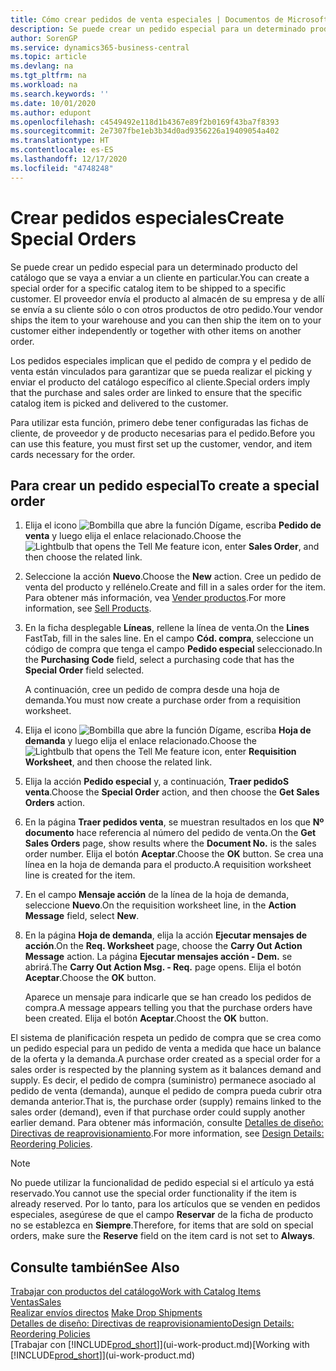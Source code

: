```yaml
---
title: Cómo crear pedidos de venta especiales | Documentos de Microsoft
description: Se puede crear un pedido especial para un determinado producto del catálogo que se vaya a enviar a un cliente en particular. El proveedor envía el producto al almacén de su empresa y de allí se envía a su cliente sólo o con otros productos de otro pedido.
author: SorenGP
ms.service: dynamics365-business-central
ms.topic: article
ms.devlang: na
ms.tgt_pltfrm: na
ms.workload: na
ms.search.keywords: ''
ms.date: 10/01/2020
ms.author: edupont
ms.openlocfilehash: c4549492e118d1b4367e89f2b0169f43ba7f8393
ms.sourcegitcommit: 2e7307fbe1eb3b34d0ad9356226a19409054a402
ms.translationtype: HT
ms.contentlocale: es-ES
ms.lasthandoff: 12/17/2020
ms.locfileid: "4748248"
---
```

# <a name="create-special-orders"></a><span data-ttu-id="ca9a5-104">Crear pedidos especiales</span><span class="sxs-lookup"><span data-stu-id="ca9a5-104">Create Special Orders</span></span>
<span data-ttu-id="ca9a5-105">Se puede crear un pedido especial para un determinado producto del catálogo que se vaya a enviar a un cliente en particular.</span><span class="sxs-lookup"><span data-stu-id="ca9a5-105">You can create a special order for a specific catalog item to be shipped to a specific customer.</span></span> <span data-ttu-id="ca9a5-106">El proveedor envía el producto al almacén de su empresa y de allí se envía a su cliente sólo o con otros productos de otro pedido.</span><span class="sxs-lookup"><span data-stu-id="ca9a5-106">Your vendor ships the item to your warehouse and you can then ship the item on to your customer either independently or together with other items on another order.</span></span>  

<span data-ttu-id="ca9a5-107">Los pedidos especiales implican que el pedido de compra y el pedido de venta están vinculados para garantizar que se pueda realizar el picking y enviar el producto del catálogo específico al cliente.</span><span class="sxs-lookup"><span data-stu-id="ca9a5-107">Special orders imply that the purchase and sales order are linked to ensure that the specific catalog item is picked and delivered to the customer.</span></span>  

<span data-ttu-id="ca9a5-108">Para utilizar esta función, primero debe tener configuradas las fichas de cliente, de proveedor y de producto necesarias para el pedido.</span><span class="sxs-lookup"><span data-stu-id="ca9a5-108">Before you can use this feature, you must first set up the customer, vendor, and item cards necessary for the order.</span></span>  

## <a name="to-create-a-special-order"></a><span data-ttu-id="ca9a5-109">Para crear un pedido especial</span><span class="sxs-lookup"><span data-stu-id="ca9a5-109">To create a special order</span></span>  
1.  <span data-ttu-id="ca9a5-110">Elija el icono ![Bombilla que abre la función Dígame](media/ui-search/search_small.png "Dígame qué desea hacer"), escriba **Pedido de venta** y luego elija el enlace relacionado.</span><span class="sxs-lookup"><span data-stu-id="ca9a5-110">Choose the ![Lightbulb that opens the Tell Me feature](media/ui-search/search_small.png "Tell me what you want to do") icon, enter **Sales Order**, and then choose the related link.</span></span>  
2. <span data-ttu-id="ca9a5-111">Seleccione la acción **Nuevo**.</span><span class="sxs-lookup"><span data-stu-id="ca9a5-111">Choose the **New** action.</span></span> <span data-ttu-id="ca9a5-112">Cree un  pedido de venta del producto y rellénelo.</span><span class="sxs-lookup"><span data-stu-id="ca9a5-112">Create and fill in a  sales order for the item.</span></span> <span data-ttu-id="ca9a5-113">Para obtener más información, vea [Vender productos](sales-how-sell-products.md).</span><span class="sxs-lookup"><span data-stu-id="ca9a5-113">For more information, see [Sell Products](sales-how-sell-products.md).</span></span>
3.  <span data-ttu-id="ca9a5-114">En la ficha desplegable **Líneas**, rellene la línea de venta.</span><span class="sxs-lookup"><span data-stu-id="ca9a5-114">On the **Lines** FastTab, fill in the sales line.</span></span> <span data-ttu-id="ca9a5-115">En el campo **Cód. compra**, seleccione un código de compra que tenga el campo **Pedido especial** seleccionado.</span><span class="sxs-lookup"><span data-stu-id="ca9a5-115">In the **Purchasing Code** field, select a purchasing code that has the **Special Order** field selected.</span></span>

    <span data-ttu-id="ca9a5-116">A continuación, cree un pedido de compra desde una hoja de demanda.</span><span class="sxs-lookup"><span data-stu-id="ca9a5-116">You must now create a purchase order from a requisition worksheet.</span></span>  
4. <span data-ttu-id="ca9a5-117">Elija el icono ![Bombilla que abre la función Dígame](media/ui-search/search_small.png "Dígame qué desea hacer"), escriba **Hoja de demanda** y luego elija el enlace relacionado.</span><span class="sxs-lookup"><span data-stu-id="ca9a5-117">Choose the ![Lightbulb that opens the Tell Me feature](media/ui-search/search_small.png "Tell me what you want to do") icon, enter **Requisition Worksheet**, and then choose the related link.</span></span>  
5. <span data-ttu-id="ca9a5-118">Elija la acción **Pedido especial** y, a continuación, **Traer pedidoS venta**.</span><span class="sxs-lookup"><span data-stu-id="ca9a5-118">Choose the **Special Order** action, and then choose the **Get Sales Orders** action.</span></span>  
6.  <span data-ttu-id="ca9a5-119">En la página **Traer pedidos venta**, se muestran resultados en los que **Nº documento** hace referencia al número del pedido de venta.</span><span class="sxs-lookup"><span data-stu-id="ca9a5-119">On the **Get Sales Orders** page, show results where the **Document No.** is the sales order number.</span></span> <span data-ttu-id="ca9a5-120">Elija el botón **Aceptar**.</span><span class="sxs-lookup"><span data-stu-id="ca9a5-120">Choose the **OK** button.</span></span> <span data-ttu-id="ca9a5-121">Se crea una línea en la hoja de demanda para el producto.</span><span class="sxs-lookup"><span data-stu-id="ca9a5-121">A requisition worksheet line is created for the item.</span></span>  
7.  <span data-ttu-id="ca9a5-122">En el campo **Mensaje acción** de la línea de la hoja de demanda, seleccione **Nuevo**.</span><span class="sxs-lookup"><span data-stu-id="ca9a5-122">On the requisition worksheet line, in the **Action Message** field, select **New**.</span></span>  
8.  <span data-ttu-id="ca9a5-123">En la página **Hoja de demanda**, elija la acción **Ejecutar mensajes de acción**.</span><span class="sxs-lookup"><span data-stu-id="ca9a5-123">On the **Req. Worksheet** page, choose the **Carry Out Action Message** action.</span></span> <span data-ttu-id="ca9a5-124">La página **Ejecutar mensajes acción - Dem.** se abrirá.</span><span class="sxs-lookup"><span data-stu-id="ca9a5-124">The **Carry Out Action Msg. - Req.** page opens.</span></span> <span data-ttu-id="ca9a5-125">Elija el botón **Aceptar**.</span><span class="sxs-lookup"><span data-stu-id="ca9a5-125">Choose the **OK** button.</span></span>  

    <span data-ttu-id="ca9a5-126">Aparece un mensaje para indicarle que se han creado los pedidos de compra.</span><span class="sxs-lookup"><span data-stu-id="ca9a5-126">A message appears telling you that the purchase orders have been created.</span></span> <span data-ttu-id="ca9a5-127">Elija el botón **Aceptar**.</span><span class="sxs-lookup"><span data-stu-id="ca9a5-127">Choost the **OK** button.</span></span>  

<span data-ttu-id="ca9a5-128">El sistema de planificación respeta un pedido de compra que se crea como un pedido especial para un pedido de venta a medida que hace un balance de la oferta y la demanda.</span><span class="sxs-lookup"><span data-stu-id="ca9a5-128">A purchase order created as a special order for a sales order is respected by the planning system as it balances demand and supply.</span></span> <span data-ttu-id="ca9a5-129">Es decir, el pedido de compra (suministro) permanece asociado al pedido de venta (demanda), aunque el pedido de compra pueda cubrir otra demanda anterior.</span><span class="sxs-lookup"><span data-stu-id="ca9a5-129">That is, the purchase order (supply) remains linked to the sales order (demand), even if that purchase order could supply another earlier demand.</span></span> <span data-ttu-id="ca9a5-130">Para obtener más información, consulte [Detalles de diseño: Directivas de reaprovisionamiento](design-details-reservation-order-tracking-and-action-messaging.md).</span><span class="sxs-lookup"><span data-stu-id="ca9a5-130">For more information, see [Design Details: Reordering Policies](design-details-reservation-order-tracking-and-action-messaging.md).</span></span>  

> [!NOTE]  
>  <span data-ttu-id="ca9a5-131">No puede utilizar la funcionalidad de pedido especial si el artículo ya está reservado.</span><span class="sxs-lookup"><span data-stu-id="ca9a5-131">You cannot use the special order functionality if the item is already reserved.</span></span> <span data-ttu-id="ca9a5-132">Por lo tanto, para los artículos que se venden en pedidos especiales, asegúrese de que el campo **Reservar** de la ficha de producto no se establezca en **Siempre**.</span><span class="sxs-lookup"><span data-stu-id="ca9a5-132">Therefore, for items that are sold on special orders, make sure the **Reserve** field on the item card is not set to **Always**.</span></span>  

## <a name="see-also"></a><span data-ttu-id="ca9a5-133">Consulte también</span><span class="sxs-lookup"><span data-stu-id="ca9a5-133">See Also</span></span>  
[<span data-ttu-id="ca9a5-134">Trabajar con productos del catálogo</span><span class="sxs-lookup"><span data-stu-id="ca9a5-134">Work with Catalog Items</span></span>](inventory-how-work-nonstock-items.md)  
[<span data-ttu-id="ca9a5-135">Ventas</span><span class="sxs-lookup"><span data-stu-id="ca9a5-135">Sales</span></span>](sales-manage-sales.md)  
<span data-ttu-id="ca9a5-136">[Realizar envíos directos](sales-how-drop-shipment.md) </span><span class="sxs-lookup"><span data-stu-id="ca9a5-136">[Make Drop Shipments](sales-how-drop-shipment.md) </span></span>  
[<span data-ttu-id="ca9a5-137">Detalles de diseño: Directivas de reaprovisionamiento</span><span class="sxs-lookup"><span data-stu-id="ca9a5-137">Design Details: Reordering Policies</span></span>](design-details-reservation-order-tracking-and-action-messaging.md)  
<span data-ttu-id="ca9a5-138">[Trabajar con [!INCLUDE[prod_short](includes/prod_short.md)]](ui-work-product.md)</span><span class="sxs-lookup"><span data-stu-id="ca9a5-138">[Working with [!INCLUDE[prod_short](includes/prod_short.md)]](ui-work-product.md)</span></span>
